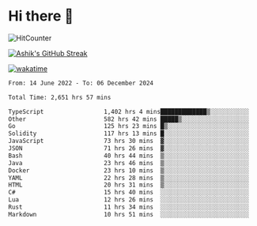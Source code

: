# Hi there 👋

![HitCounter](https://hits.seeyoufarm.com/api/count/incr/badge.svg?url=https%3A%2F%2Fgithub.com%2Fashrhmn1212%2Fhit-counter)

<!-- ![Contribution Graph](https://github-readme-activity-graph.cyclic.app/graph?username=ashrhmn) -->


<!-- [![Top Langs](https://github-readme-stats.vercel.app/api/top-langs/?username=ashrhmn&layout=compact&theme=synthwave&langs_count=10&card_width=445)](https://github.com/anuraghazra/github-readme-stats) -->

[![Ashik's GitHub Streak](https://github-readme-streak-stats.herokuapp.com/?user=ashrhmn&theme=blood&fire=DD7F1C&background=151515&dates=9f9f9f&border=DD2727)](https://git.io/streak-stats)

<!-- ![Ashik's GitHub stats](https://github-readme-stats.vercel.app/api/?username=ashrhmn&show_icons=true&title_color=fff&icon_color=79ff97&text_color=9f9f9f&bg_color=151515) -->

[![wakatime](https://wakatime.com/badge/user/3df86613-ba63-4631-8e65-0ff18e7becad.svg)](https://wakatime.com/@3df86613-ba63-4631-8e65-0ff18e7becad)

<!--START_SECTION:waka-->

```txt
From: 14 June 2022 - To: 06 December 2024

Total Time: 2,651 hrs 57 mins

TypeScript                 1,402 hrs 4 mins█████████████▒░░░░░░░░░░░   52.87 %
Other                      582 hrs 42 mins █████▒░░░░░░░░░░░░░░░░░░░   21.97 %
Go                         125 hrs 23 mins █▒░░░░░░░░░░░░░░░░░░░░░░░   04.73 %
Solidity                   117 hrs 13 mins █░░░░░░░░░░░░░░░░░░░░░░░░   04.42 %
JavaScript                 73 hrs 30 mins  ▓░░░░░░░░░░░░░░░░░░░░░░░░   02.77 %
JSON                       71 hrs 26 mins  ▓░░░░░░░░░░░░░░░░░░░░░░░░   02.69 %
Bash                       40 hrs 44 mins  ▒░░░░░░░░░░░░░░░░░░░░░░░░   01.54 %
Java                       23 hrs 46 mins  ▒░░░░░░░░░░░░░░░░░░░░░░░░   00.90 %
Docker                     23 hrs 10 mins  ▒░░░░░░░░░░░░░░░░░░░░░░░░   00.87 %
YAML                       22 hrs 28 mins  ▒░░░░░░░░░░░░░░░░░░░░░░░░   00.85 %
HTML                       20 hrs 31 mins  ▒░░░░░░░░░░░░░░░░░░░░░░░░   00.77 %
C#                         15 hrs 40 mins  ░░░░░░░░░░░░░░░░░░░░░░░░░   00.59 %
Lua                        12 hrs 26 mins  ░░░░░░░░░░░░░░░░░░░░░░░░░   00.47 %
Rust                       11 hrs 34 mins  ░░░░░░░░░░░░░░░░░░░░░░░░░   00.44 %
Markdown                   10 hrs 51 mins  ░░░░░░░░░░░░░░░░░░░░░░░░░   00.41 %
```

<!--END_SECTION:waka-->


<!--### Most Used Languages
<img src="https://wakatime.com/share/@ashrhmn/24ecb986-5bf8-4607-af7f-0aab08908d8c.png" />

### Favourite Tools
<img src="https://wakatime.com/share/@ashrhmn/f4e08015-f3bc-460a-9228-95a3ba11c604.png" />-->
